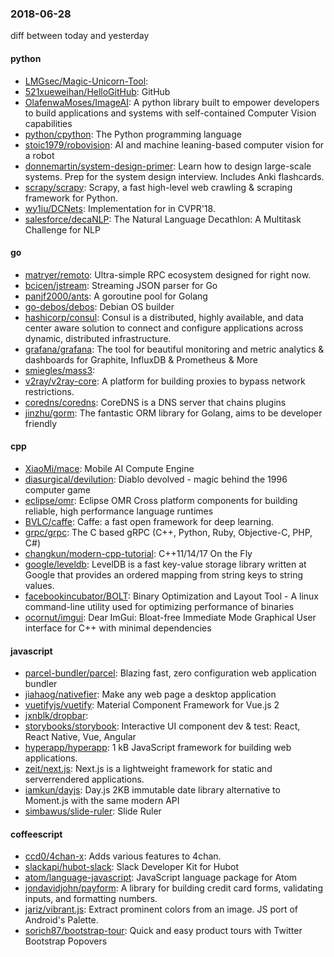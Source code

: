 ### 2018-06-28
diff between today and yesterday

#### python
* [LMGsec/Magic-Unicorn-Tool](https://github.com/LMGsec/Magic-Unicorn-Tool): 
* [521xueweihan/HelloGitHub](https://github.com/521xueweihan/HelloGitHub):  GitHub 
* [OlafenwaMoses/ImageAI](https://github.com/OlafenwaMoses/ImageAI): A python library built to empower developers to build applications and systems with self-contained Computer Vision capabilities
* [python/cpython](https://github.com/python/cpython): The Python programming language
* [stoic1979/robovision](https://github.com/stoic1979/robovision): AI and machine leaning-based computer vision for a robot
* [donnemartin/system-design-primer](https://github.com/donnemartin/system-design-primer): Learn how to design large-scale systems. Prep for the system design interview. Includes Anki flashcards.
* [scrapy/scrapy](https://github.com/scrapy/scrapy): Scrapy, a fast high-level web crawling & scraping framework for Python.
* [wy1iu/DCNets](https://github.com/wy1iu/DCNets): Implementation for <Decoupled Networks> in CVPR'18.
* [salesforce/decaNLP](https://github.com/salesforce/decaNLP): The Natural Language Decathlon: A Multitask Challenge for NLP

#### go
* [matryer/remoto](https://github.com/matryer/remoto): Ultra-simple RPC ecosystem designed for right now.
* [bcicen/jstream](https://github.com/bcicen/jstream): Streaming JSON parser for Go
* [panjf2000/ants](https://github.com/panjf2000/ants): A goroutine pool for Golang
* [go-debos/debos](https://github.com/go-debos/debos): Debian OS builder
* [hashicorp/consul](https://github.com/hashicorp/consul): Consul is a distributed, highly available, and data center aware solution to connect and configure applications across dynamic, distributed infrastructure.
* [grafana/grafana](https://github.com/grafana/grafana): The tool for beautiful monitoring and metric analytics & dashboards for Graphite, InfluxDB & Prometheus & More
* [smiegles/mass3](https://github.com/smiegles/mass3): 
* [v2ray/v2ray-core](https://github.com/v2ray/v2ray-core): A platform for building proxies to bypass network restrictions.
* [coredns/coredns](https://github.com/coredns/coredns): CoreDNS is a DNS server that chains plugins
* [jinzhu/gorm](https://github.com/jinzhu/gorm): The fantastic ORM library for Golang, aims to be developer friendly

#### cpp
* [XiaoMi/mace](https://github.com/XiaoMi/mace): Mobile AI Compute Engine
* [diasurgical/devilution](https://github.com/diasurgical/devilution): Diablo devolved - magic behind the 1996 computer game
* [eclipse/omr](https://github.com/eclipse/omr): Eclipse OMR Cross platform components for building reliable, high performance language runtimes
* [BVLC/caffe](https://github.com/BVLC/caffe): Caffe: a fast open framework for deep learning.
* [grpc/grpc](https://github.com/grpc/grpc): The C based gRPC (C++, Python, Ruby, Objective-C, PHP, C#)
* [changkun/modern-cpp-tutorial](https://github.com/changkun/modern-cpp-tutorial):  C++11/14/17 On the Fly
* [google/leveldb](https://github.com/google/leveldb): LevelDB is a fast key-value storage library written at Google that provides an ordered mapping from string keys to string values.
* [facebookincubator/BOLT](https://github.com/facebookincubator/BOLT): Binary Optimization and Layout Tool - A linux command-line utility used for optimizing performance of binaries
* [ocornut/imgui](https://github.com/ocornut/imgui): Dear ImGui: Bloat-free Immediate Mode Graphical User interface for C++ with minimal dependencies

#### javascript
* [parcel-bundler/parcel](https://github.com/parcel-bundler/parcel):  Blazing fast, zero configuration web application bundler
* [jiahaog/nativefier](https://github.com/jiahaog/nativefier): Make any web page a desktop application
* [vuetifyjs/vuetify](https://github.com/vuetifyjs/vuetify): Material Component Framework for Vue.js 2
* [jxnblk/dropbar](https://github.com/jxnblk/dropbar): 
* [storybooks/storybook](https://github.com/storybooks/storybook): Interactive UI component dev & test: React, React Native, Vue, Angular
* [hyperapp/hyperapp](https://github.com/hyperapp/hyperapp): 1 kB JavaScript framework for building web applications.
* [zeit/next.js](https://github.com/zeit/next.js): Next.js is a lightweight framework for static and serverrendered applications.
* [iamkun/dayjs](https://github.com/iamkun/dayjs):  Day.js 2KB immutable date library alternative to Moment.js with the same modern API
* [simbawus/slide-ruler](https://github.com/simbawus/slide-ruler): Slide Ruler 

#### coffeescript
* [ccd0/4chan-x](https://github.com/ccd0/4chan-x): Adds various features to 4chan.
* [slackapi/hubot-slack](https://github.com/slackapi/hubot-slack): Slack Developer Kit for Hubot
* [atom/language-javascript](https://github.com/atom/language-javascript): JavaScript language package for Atom
* [jondavidjohn/payform](https://github.com/jondavidjohn/payform):  A library for building credit card forms, validating inputs, and formatting numbers.
* [jariz/vibrant.js](https://github.com/jariz/vibrant.js): Extract prominent colors from an image. JS port of Android's Palette.
* [sorich87/bootstrap-tour](https://github.com/sorich87/bootstrap-tour): Quick and easy product tours with Twitter Bootstrap Popovers
